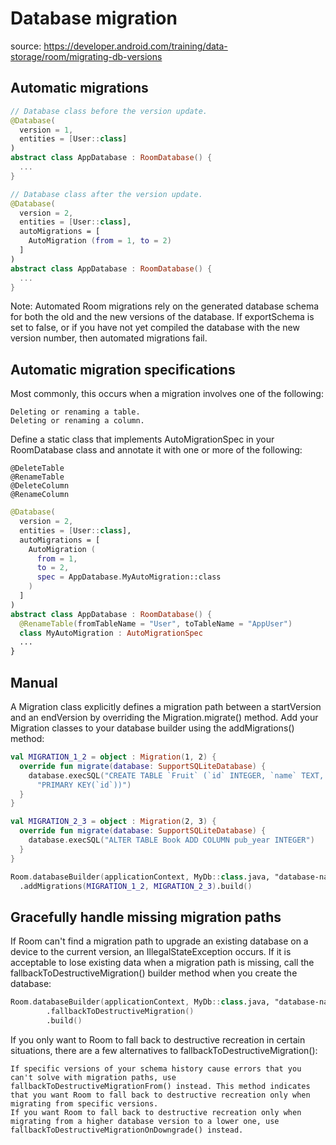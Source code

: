 # Database migration
source: https://developer.android.com/training/data-storage/room/migrating-db-versions

## Automatic migrations

```kt
// Database class before the version update.
@Database(
  version = 1,
  entities = [User::class]
)
abstract class AppDatabase : RoomDatabase() {
  ...
}

// Database class after the version update.
@Database(
  version = 2,
  entities = [User::class],
  autoMigrations = [
    AutoMigration (from = 1, to = 2)
  ]
)
abstract class AppDatabase : RoomDatabase() {
  ...
}
```

Note: Automated Room migrations rely on the generated database schema for both the old and the new versions of the database. If exportSchema is set to false, or if you have not yet compiled the database with the new version number, then automated migrations fail.

## Automatic migration specifications

Most commonly, this occurs when a migration involves one of the following:

    Deleting or renaming a table.
    Deleting or renaming a column.

Define a static class that implements AutoMigrationSpec in your RoomDatabase class and annotate it with one or more of the following:

    @DeleteTable
    @RenameTable
    @DeleteColumn
    @RenameColumn

```kt
@Database(
  version = 2,
  entities = [User::class],
  autoMigrations = [
    AutoMigration (
      from = 1,
      to = 2,
      spec = AppDatabase.MyAutoMigration::class
    )
  ]
)
abstract class AppDatabase : RoomDatabase() {
  @RenameTable(fromTableName = "User", toTableName = "AppUser")
  class MyAutoMigration : AutoMigrationSpec
  ...
}
```

## Manual
A Migration class explicitly defines a migration path between a startVersion and an endVersion by overriding the Migration.migrate() method. Add your Migration classes to your database builder using the addMigrations() method:

```kt
val MIGRATION_1_2 = object : Migration(1, 2) {
  override fun migrate(database: SupportSQLiteDatabase) {
    database.execSQL("CREATE TABLE `Fruit` (`id` INTEGER, `name` TEXT, " +
      "PRIMARY KEY(`id`))")
  }
}

val MIGRATION_2_3 = object : Migration(2, 3) {
  override fun migrate(database: SupportSQLiteDatabase) {
    database.execSQL("ALTER TABLE Book ADD COLUMN pub_year INTEGER")
  }
}

Room.databaseBuilder(applicationContext, MyDb::class.java, "database-name")
  .addMigrations(MIGRATION_1_2, MIGRATION_2_3).build()
```

## Gracefully handle missing migration paths
If Room can't find a migration path to upgrade an existing database on a device to the current version, an IllegalStateException occurs. If it is acceptable to lose existing data when a migration path is missing, call the fallbackToDestructiveMigration() builder method when you create the database:

```kt
Room.databaseBuilder(applicationContext, MyDb::class.java, "database-name")
        .fallbackToDestructiveMigration()
        .build()
```

If you only want to Room to fall back to destructive recreation in certain situations, there are a few alternatives to fallbackToDestructiveMigration():

    If specific versions of your schema history cause errors that you can't solve with migration paths, use fallbackToDestructiveMigrationFrom() instead. This method indicates that you want Room to fall back to destructive recreation only when migrating from specific versions.
    If you want Room to fall back to destructive recreation only when migrating from a higher database version to a lower one, use fallbackToDestructiveMigrationOnDowngrade() instead.


